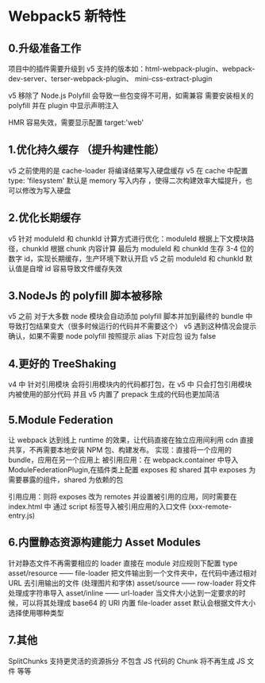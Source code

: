 # Webpack5 新特性

## 0.升级准备工作

项目中的插件需要升级到 v5 支持的版本如：html-webpack-plugin、webpack-dev-server、terser-webpack-plugin、 mini-css-extract-plugin

v5 移除了 Node.js Polyfill 会导致一些包变得不可用，如需兼容 需要安装相关的 polyfill 并在 plugin 中显示声明注入

HMR 容易失效，需要显示配置 target:'web'

## 1.优化持久缓存 （提升构建性能）

v5 之前使用的是 cache-loader 将编译结果写入硬盘缓存
v5 在 cache 中配置 type: 'filesystem' 默认是 memory 写入内存 ，使得二次构建效率大幅提升，也可以修改为写入硬盘

## 2.优化长期缓存

v5 针对 moduleId 和 chunkId 计算方式进行优化：moduleId 根据上下文模块路径，chunkId 根据 chunk 内容计算 最后为 moduleId 和 chunkId 生存 3-4 位的数字 id，实现长期缓存，生产环境下默认开启
v5 之前 moduleId 和 chunkId 默认值是自增 id 容易导致文件缓存失效

## 3.NodeJs 的 polyfill 脚本被移除

v5 之前 对于大多数 node 模块会自动添加 polyfill 脚本并加到最终的 bundle 中导致打包结果变大（很多时候运行的代码并不需要这个）
v5 遇到这种情况会提示确认，如果不需要 node polyfill 按照提示 alias 下对应包 设为 false

## 4.更好的 TreeShaking

v4 中 针对引用模块 会将引用模块内的代码都打包，在 v5 中 只会打包引用模块内被使用的部分代码 并且 v5 内置了 prepack 生成的代码也更加简洁

## 5.Module Federation

让 webpack 达到线上 runtime 的效果，让代码直接在独立应用间利用 cdn 直接共享，不再需要本地安装 NPM 包、构建发布。
实现：直接将一个应用的 bundle，应用在另一个应用上
被引用应用：在 webpack.container 中导入 ModuleFederationPlugin,在插件类上配置 exposes 和 shared 其中 exposes 为需要暴露的组件，shared 为依赖的包

引用应用：则将 exposes 改为 remotes 并设置被引用的应用，同时需要在 index.html 中 通过 script 标签导入被引用应用的入口文件 (xxx-remote-entry.js)

## 6.内置静态资源构建能力 Asset Modules

针对静态文件不再需要相应的 loader
直接在 module 对应规则下配置 type
asset/resource —— file-loader 把文件输出到一个文件夹中，在代码中通过相对 URL 去引用输出的文件 (处理图片和字体)
asset/source —— row-loader 将文件处理成字符串导入
asset/inline —— url-loader 当文件大小达到一定要求的时候，可以将其处理成 base64 的 URI 内置 file-loader
asset 默认会根据文件大小选择使用哪种类型

## 7.其他

SplitChunks 支持更灵活的资源拆分
不包含 JS 代码的 Chunk 将不再生成 JS 文件 等等
